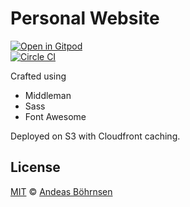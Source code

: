 # Personal Website

[![Open in Gitpod](https://gitpod.io/button/open-in-gitpod.svg)](https://gitpod.io#https://github.com/deepflame/website/master)  
[![Circle CI](https://circleci.com/gh/deepflame/website/tree/master.svg?style=svg)](https://circleci.com/gh/deepflame/website/tree/master)

Crafted using

- Middleman
- Sass
- Font Awesome

Deployed on S3 with Cloudfront caching.

## License

[MIT](http://opensource.org/licenses/MIT) © [Andeas Böhrnsen](http://andreas.boehrnsen.de)

